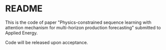 # README
This is the code of paper "Physics-constrained sequence learning with attention mechanism for multi-horizon production forecasting" submitted to Applied Energy. 

Code will be released upon acceptance.
